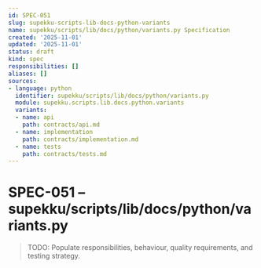 ```yaml
---
id: SPEC-051
slug: supekku-scripts-lib-docs-python-variants
name: supekku/scripts/lib/docs/python/variants.py Specification
created: '2025-11-01'
updated: '2025-11-01'
status: draft
kind: spec
responsibilities: []
aliases: []
sources:
- language: python
  identifier: supekku/scripts/lib/docs/python/variants.py
  module: supekku.scripts.lib.docs.python.variants
  variants:
  - name: api
    path: contracts/api.md
  - name: implementation
    path: contracts/implementation.md
  - name: tests
    path: contracts/tests.md
---
```


# SPEC-051 – supekku/scripts/lib/docs/python/variants.py

> TODO: Populate responsibilities, behaviour, quality requirements, and testing strategy.
